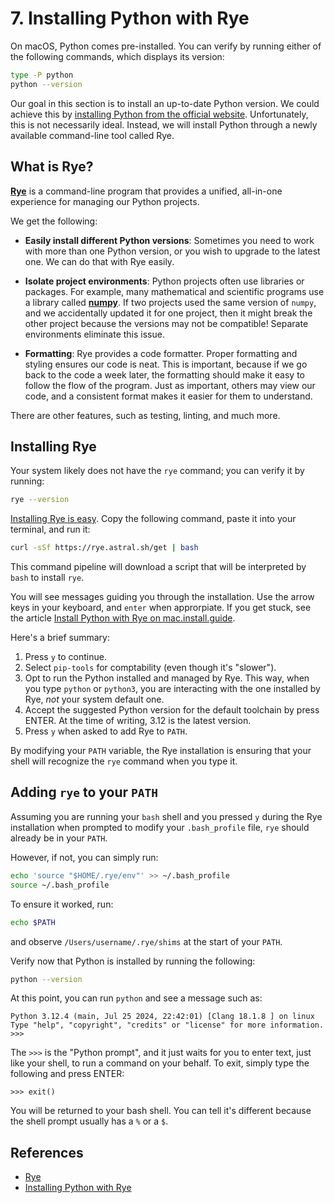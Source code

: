 # 7. Installing Python with Rye

On macOS, Python comes pre-installed. You can verify by running either of the following
commands, which displays its version:

```bash
type -P python
python --version
```

Our goal in this section is to install an up-to-date Python version. We could achieve
this by [installing Python from the official website](https://www.python.org/downloads/macos/).
Unfortunately, this is not necessarily ideal. Instead, we will install Python
through a newly available command-line tool called Rye.

## What is Rye?

[**Rye**](https://rye.astral.sh/) is a command-line program that provides a unified,
all-in-one experience for managing our Python projects.

We get the following:

- **Easily install different Python versions**: Sometimes you need to work with more than one Python
version, or you wish to upgrade to the latest one. We can do that with Rye easily.

- **Isolate project environments**: Python projects often use libraries or packages. For example, many mathematical and scientific programs use a library called [**numpy**](https://numpy.org/doc/stable/user/whatisnumpy.html). If two projects used the same version of `numpy`, and we accidentally updated it for one project, then it might break the other project because the versions may not be compatible! Separate environments eliminate this issue.

- **Formatting**: Rye provides a code formatter. Proper formatting and styling ensures our code is neat. This is important, because if we go back to the code a week later, the formatting should make it easy to follow the flow of the program. Just as important, others may view our code, and a consistent format makes it easier for them to understand.

There are other features, such as testing, linting, and much more.

## Installing Rye

Your system likely does not have the `rye` command; you can verify it by running:

```bash
rye --version
```

[Installing Rye is easy](https://rye.astral.sh/). Copy the following command,
paste it into your terminal, and run it:

```bash
curl -sSf https://rye.astral.sh/get | bash
```

This command pipeline will download a script that will be interpreted by `bash`
to install `rye`.

You will see messages guiding you through the installation. Use the arrow keys in
your keyboard, and `enter` when approrpiate. If you get stuck, see the article
[Install Python with Rye on mac.install.guide](https://mac.install.guide/python/install-rye).

Here's a brief summary:

1. Press `y` to continue.
2. Select `pip-tools` for comptability (even though it's "slower").
3. Opt to run the Python installed and managed by Rye. This way, when you type `python` or `python3`, you are interacting with the one installed by Rye, *not* your system default one.
4. Accept the suggested Python version for the default toolchain by press ENTER. At the time of writing, 3.12 is the latest version.
5. Press `y` when asked to add Rye to `PATH`.

By modifying your `PATH` variable, the Rye installation is ensuring that your
shell will recognize the `rye` command when you type it.

## Adding `rye` to your `PATH`

Assuming you are running your `bash` shell and you pressed `y` during the Rye
installation when prompted to modify your `.bash_profile` file, `rye` should already
be in your `PATH`.

However, if not, you can simply run:

```bash
echo 'source "$HOME/.rye/env"' >> ~/.bash_profile
source ~/.bash_profile
```

To ensure it worked, run:

```bash
echo $PATH
```

and observe `/Users/username/.rye/shims` at the start of your `PATH`.

Verify now that Python is installed by running the following:

```bash
python --version
```

At this point, you can run `python` and see a message such as:

```text
Python 3.12.4 (main, Jul 25 2024, 22:42:01) [Clang 18.1.8 ] on linux
Type "help", "copyright", "credits" or "license" for more information.
>>>
```

The `>>>` is the "Python prompt", and it just waits for you to enter text, just like your shell, to run a command on your behalf. To exit, simply type the following and press ENTER:

```text
>>> exit()
```

You will be returned to your bash shell. You can tell it's different because
the shell prompt usually has a `%` or a `$`.

## References

- [Rye](https://rye.astral.sh/)
- [Installing Python with Rye](https://mac.install.guide/python/install-rye)
